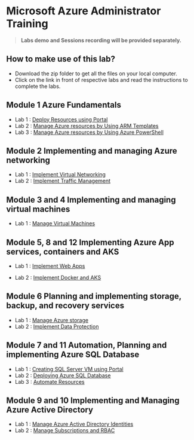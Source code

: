 # Microsoft Azure Administrator Training

> **Labs demo and Sessions recording will be provided separately.**


## How to make use of this lab?

- Download the zip folder to get all the files on your local computer.
- Click on the link in front of respective labs and read the instructions to complete the labs.

## Module 1 Azure Fundamentals
- Lab 1 : [Deploy Resources using Portal](https://github.com/ashishrajsrivastava/empiredatasystems-az-admin-labs/blob/master/Module%201%20Introduction%20to%20Azure/LAB_03a-Manage_Azure_Resources_by_Using_the_Azure_Portal.md)
- Lab 2 : [Manage Azure resources by Using ARM Templates](https://github.com/ashishrajsrivastava/empiredatasystems-az-admin-labs/blob/master/Module%201%20Introduction%20to%20Azure/LAB_03b-Manage_Azure_Resources_by_Using_ARM_Templates.md)
- Lab 3 : [Manage Azure resources by Using Azure PowerShell](https://github.com/ashishrajsrivastava/empiredatasystems-az-admin-labs/blob/master/Module%201%20Introduction%20to%20Azure/LAB_03c-Manage_Azure_Resources_by_Using_Azure_PowerShell.md)

## Module 2 Implementing and managing Azure networking

- Lab 1 : [Implement Virtual Networking](https://github.com/ashishrajsrivastava/empiredatasystems-az-admin-labs/blob/master/Module%202%20Implementing%20and%20managing%20Azure%20networking/LAB_04-Implement_Virtual_Networking.md)
- Lab 2 : [Implement Traffic Management](https://github.com/ashishrajsrivastava/empiredatasystems-az-admin-labs/blob/master/Module%202%20Implementing%20and%20managing%20Azure%20networking/LAB_06-Implement_Network_Traffic_Management.md)

## Module 3 and 4 Implementing and managing virtual machines

- Lab 1 : [Manage Virtual Machines](https://github.com/ashishrajsrivastava/empiredatasystems-az-admin-labs/blob/master/Module%203%20and%204%20Implementing%20and%20managing%20virtual%20machines/Manage_Virtual_Machines.md)

## Module 5, 8 and 12 Implementing Azure App services, containers and AKS

- Lab 1 : [Implement Web Apps](https://github.com/ashishrajsrivastava/empiredatasystems-az-admin-labs/blob/master/Module%205%2C%208%20and%2012%20Implementing%20Azure%20App%20services%2C%20containers%20and%20AKS/Implement_Web_Apps.md)

- Lab 2 : [Implement Docker and AKS](https://github.com/ashishrajsrivastava/empiredatasystems-az-admin-labs/blob/master/Module%205%2C%208%20and%2012%20Implementing%20Azure%20App%20services%2C%20containers%20and%20AKS/Impliment_Docker_AKS.md)

## Module 6 Planning and implementing storage, backup, and recovery services

- Lab 1 : [Manage Azure storage](https://github.com/ashishrajsrivastava/empiredatasystems-az-admin-labs/blob/master/Module%206%20Planning%20and%20implementing%20storage%2C%20backup%2C%20and%20recovery%20services/Manage_Azure_Storage.md)
- Lab 2 : [Implement Data Protection](https://github.com/ashishrajsrivastava/empiredatasystems-az-admin-labs/blob/master/Module%206%20Planning%20and%20implementing%20storage%2C%20backup%2C%20and%20recovery%20services/Implement_Data_Protection.md)

## Module 7 and 11 Automation, Planning and implementing Azure SQL Database

- Lab 1 : [Creating SQL Server VM using Portal](https://github.com/ashishrajsrivastava/empiredatasystems-az-admin-labs/blob/master/Module%207%20and%2011%20Automation%2C%20Planning%20and%20implementing%20Azure%20SQL%20Database/Instructions/Labs/DP-300_01_lab.md)
- Lab 2 : [Deploying Azure SQL Database](https://github.com/ashishrajsrivastava/empiredatasystems-az-admin-labs/blob/master/Module%207%20and%2011%20Automation%2C%20Planning%20and%20implementing%20Azure%20SQL%20Database/Instructions/Labs/DP-300_02_lab.md)
- Lab 3 : [Automate Resources](https://github.com/ashishrajsrivastava/empiredatasystems-az-admin-labs/blob/master/Module%207%20and%2011%20Automation%2C%20Planning%20and%20implementing%20Azure%20SQL%20Database/Instructions/Labs/DP-300_06_03_lab.md)

## Module 9 and 10 Implementing and Managing Azure Active Directory

- Lab 1 : [Manage Azure Active Directory Identities](https://github.com/ashishrajsrivastava/empiredatasystems-az-admin-labs/blob/master/Module%209%20and%2010%20Implementing%20and%20Managing%20Azure%20Active%20Directory/Manage_Azure_AD_Identities.md)
- Lab 2 : [Manage Subscriptions and RBAC](https://github.com/ashishrajsrivastava/empiredatasystems-az-admin-labs/blob/master/Module%209%20and%2010%20Implementing%20and%20Managing%20Azure%20Active%20Directory/Manage_Subscriptions_and_RBAC.md)